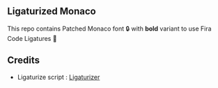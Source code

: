 ## Ligaturized Monaco

This repo contains Patched Monaco font 🔒 with **bold** variant to use Fira Code Ligatures 🥳

## Credits

- Ligaturize script : [Ligaturizer](https://github.com/ToxicFrog/Ligaturizer)
